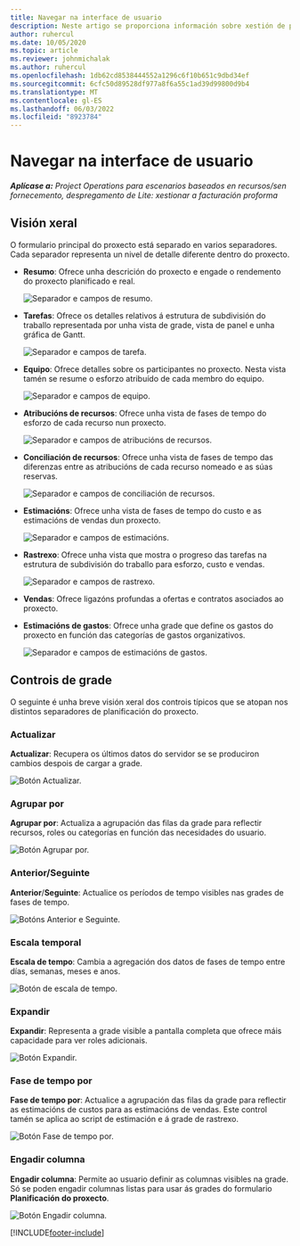 ```yaml
---
title: Navegar na interface de usuario
description: Neste artigo se proporciona información sobre xestión de proxectos en Dynamics 365 Project Operations.
author: ruhercul
ms.date: 10/05/2020
ms.topic: article
ms.reviewer: johnmichalak
ms.author: ruhercul
ms.openlocfilehash: 1db62cd8538444552a1296c6f10b651c9dbd34ef
ms.sourcegitcommit: 6cfc50d89528df977a8f6a55c1ad39d99800d9b4
ms.translationtype: MT
ms.contentlocale: gl-ES
ms.lasthandoff: 06/03/2022
ms.locfileid: "8923784"
---
```

# <a name="navigating-the-user-interface"></a>Navegar na interface de usuario

_**Aplícase a:** Project Operations para escenarios baseados en recursos/sen fornecemento, despregamento de Lite: xestionar a facturación proforma_

## <a name="overview"></a>Visión xeral

O formulario principal do proxecto está separado en varios separadores. Cada separador representa un nivel de detalle diferente dentro do proxecto.

- **Resumo**: Ofrece unha descrición do proxecto e engade o rendemento do proxecto planificado e real.

    ![Separador e campos de resumo.](media/navigation7.png)

- **Tarefas**: Ofrece os detalles relativos á estrutura de subdivisión do traballo representada por unha vista de grade, vista de panel e unha gráfica de Gantt.

    ![Separador e campos de tarefa.](media/navigation8.png)

- **Equipo**: Ofrece detalles sobre os participantes no proxecto. Nesta vista tamén se resume o esforzo atribuído de cada membro do equipo.

    ![Separador e campos de equipo.](media/navigation9.png)

- **Atribucións de recursos**: Ofrece unha vista de fases de tempo do esforzo de cada recurso nun proxecto.

    ![Separador e campos de atribucións de recursos.](media/navigation10.png)

- **Conciliación de recursos**: Ofrece unha vista de fases de tempo das diferenzas entre as atribucións de cada recurso nomeado e as súas reservas.

    ![Separador e campos de conciliación de recursos.](media/navigation11.png)

- **Estimacións**: Ofrece unha vista de fases de tempo do custo e as estimacións de vendas dun proxecto.

    ![Separador e campos de estimacións.](media/navigation12.png)

- **Rastrexo**: Ofrece unha vista que mostra o progreso das tarefas na estrutura de subdivisión do traballo para esforzo, custo e vendas.

    ![Separador e campos de rastrexo.](media/navigation13.png)

- **Vendas**: Ofrece ligazóns profundas a ofertas e contratos asociados ao proxecto.

- **Estimacións de gastos**: Ofrece unha grade que define os gastos do proxecto en función das categorías de gastos organizativos.

    ![Separador e campos de estimacións de gastos.](media/navigation14.png)

## <a name="grid-controls"></a>Controis de grade

O seguinte é unha breve visión xeral dos controis típicos que se atopan nos distintos separadores de planificación do proxecto.

### <a name="refresh"></a>Actualizar

**Actualizar**: Recupera os últimos datos do servidor se se produciron cambios despois de cargar a grade.

![Botón Actualizar.](media/navigation7.png)

### <a name="group-by"></a>Agrupar por

**Agrupar por**: Actualiza a agrupación das filas da grade para reflectir recursos, roles ou categorías en función das necesidades do usuario.

![Botón Agrupar por.](media/navigation6.png)

### <a name="previousnext"></a>Anterior/Seguinte

**Anterior**/**Seguinte**: Actualice os períodos de tempo visibles nas grades de fases de tempo.

![Botóns Anterior e Seguinte.](media/navigation2.png)

### <a name="timescale"></a>Escala temporal

**Escala de tempo**: Cambia a agregación dos datos de fases de tempo entre días, semanas, meses e anos.

![Botón de escala de tempo.](media/navigation3.png)

### <a name="expand"></a>Expandir

**Expandir**: Representa a grade visible a pantalla completa que ofrece máis capacidade para ver roles adicionais.

![Botón Expandir.](media/navigation4.png)

### <a name="time-phase-by"></a>Fase de tempo por

**Fase de tempo por**: Actualice a agrupación das filas da grade para reflectir as estimacións de custos para as estimacións de vendas. Este control tamén se aplica ao script de estimación e á grade de rastrexo.

![Botón Fase de tempo por.](media/navigation0.png)

### <a name="add-column"></a>Engadir columna

**Engadir columna**: Permite ao usuario definir as columnas visibles na grade. Só se poden engadir columnas listas para usar ás grades do formulario **Planificación do proxecto**.

![Botón Engadir columna.](media/navigation5.png)


[!INCLUDE[footer-include](../includes/footer-banner.md)]